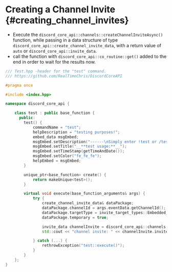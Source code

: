 Creating a Channel Invite {#creating_channel_invites}
============
- Execute the `discord_core_api::channels::createChannelInviteAsync()` function, while passing in a data structure of type `discord_core_api::create_channel_invite_data`, with a return value of `auto` or `discord_core_api::invite_data`.
- call the function with `discord_core_api::co_routine::get()` added to the end in order to wait for the results now.

```cpp
/// Test.hpp -header for the "test" command.
/// https://github.com/RealTimeChris/DiscordCoreAPI

#pragma once

#include <index.hpp>

namespace discord_core_api {

	class test : public base_function {
	  public:
		test() {
			commandName = "test";
			helpDescription = "testing purposes!";
			embed_data msgEmbed;
			msgEmbed.setDescription("------\nSimply enter !test or /test!\n------");
			msgEmbed.setTitle("__**test usage:**__");
			msgEmbed.setTimeStamp(getTimeAndDate());
			msgEmbed.setColor("fe_fe_fe");
			helpEmbed = msgEmbed;
		}

		unique_ptr<base_function> create() {
			return makeUnique<test>();
		}

		virtual void execute(base_function_arguments& args) {
			try {
				create_channel_invite_data& dataPackage;
				dataPackage.channelId = args.eventData.getChannelId();
				dataPackage.targetType = invite_target_types::Embedded_Application;
				dataPackage.temporary = true;

				invite_data channelInvite = discord_core_api::channels::createChannelInviteAsync(const& dataPackage).get();
				std::cout << "channel invite: " << channelInvite.inviter.userName << std::endl;

			} catch (...) {
				rethrowException("test::execute()");
			}
		}
	};
}
```

